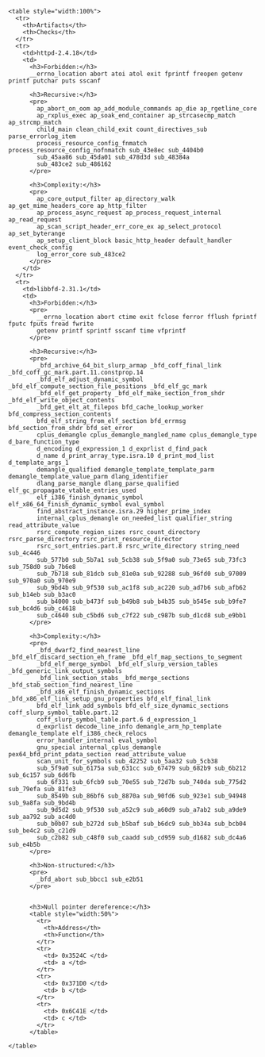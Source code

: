     <table style="width:100%">
      <tr>
        <th>Artifacts</th>
        <th>Checks</th>
      </tr>
      <tr>
        <td>httpd-2.4.18</td>
        <td>
          <h3>Forbidden:</h3>
          __errno_location abort atoi atol exit fprintf freopen getenv printf putchar puts sscanf

          <h3>Recursive:</h3>
          <pre>
            ap_abort_on_oom ap_add_module_commands ap_die ap_rgetline_core
            ap_rxplus_exec ap_soak_end_container ap_strcasecmp_match ap_strcmp_match
            child_main clean_child_exit count_directives_sub parse_errorlog_item
            process_resource_config_fnmatch process_resource_config_nofnmatch sub_43e8ec sub_4404b0
            sub_45aa86 sub_45da01 sub_478d3d sub_48384a
            sub_483ce2 sub_486162
          </pre>

          <h3>Complexity:</h3>
          <pre>
            ap_core_output_filter ap_directory_walk ap_get_mime_headers_core ap_http_filter
            ap_process_async_request ap_process_request_internal ap_read_request
            ap_scan_script_header_err_core_ex ap_select_protocol ap_set_byterange
            ap_setup_client_block basic_http_header default_handler event_check_config
            log_error_core sub_483ce2
          </pre>
        </td>
      </tr>
      <tr>
        <td>libbfd-2.31.1</td>
        <td>
          <h3>Forbidden:</h3>
          <pre>
            __errno_location abort ctime exit fclose ferror fflush fprintf fputc fputs fread fwrite
            getenv printf sprintf sscanf time vfprintf
          </pre>

          <h3>Recursive:</h3>
          <pre>
            _bfd_archive_64_bit_slurp_armap _bfd_coff_final_link _bfd_coff_gc_mark.part.11.constprop.14
            _bfd_elf_adjust_dynamic_symbol _bfd_elf_compute_section_file_positions _bfd_elf_gc_mark
            _bfd_elf_get_property _bfd_elf_make_section_from_shdr _bfd_elf_write_object_contents
            _bfd_get_elt_at_filepos bfd_cache_lookup_worker bfd_compress_section_contents
            bfd_elf_string_from_elf_section bfd_errmsg bfd_section_from_shdr bfd_set_error
            cplus_demangle cplus_demangle_mangled_name cplus_demangle_type d_bare_function_type
            d_encoding d_expression_1 d_exprlist d_find_pack
            d_name d_print_array_type.isra.10 d_print_mod_list d_template_args_1
            demangle_qualified demangle_template_template_parm demangle_template_value_parm dlang_identifier
            dlang_parse_mangle dlang_parse_qualified elf_gc_propagate_vtable_entries_used
            elf_i386_finish_dynamic_symbol elf_x86_64_finish_dynamic_symbol eval_symbol
            find_abstract_instance.isra.29 higher_prime_index
            internal_cplus_demangle on_needed_list qualifier_string read_attribute_value
            rsrc_compute_region_sizes rsrc_count_directory rsrc_parse_directory rsrc_print_resource_director
            rsrc_sort_entries.part.8 rsrc_write_directory string_need sub_4c446
            sub_577b0 sub_5b7a1 sub_5cb38 sub_5f9a0 sub_73e65 sub_73fc3 sub_758d0 sub_7b6e8
            sub_7b718 sub_81dcb sub_81e0a sub_92288 sub_96fd0 sub_97009 sub_970a0 sub_970e9
            sub_9bd4b sub_9f530 sub_ac1f8 sub_ac220 sub_ad7b6 sub_afb62 sub_b14eb sub_b3ac0
            sub_b4000 sub_b473f sub_b49b8 sub_b4b35 sub_b545e sub_b9fe7 sub_bc4d6 sub_c4618
            sub_c4640 sub_c5bd6 sub_c7f22 sub_c987b sub_d1cd8 sub_e9bb1
          </pre>

          <h3>Complexity:</h3>
          <pre>
            _bfd_dwarf2_find_nearest_line _bfd_elf_discard_section_eh_frame _bfd_elf_map_sections_to_segment
            _bfd_elf_merge_symbol _bfd_elf_slurp_version_tables _bfd_generic_link_output_symbols
            _bfd_link_section_stabs _bfd_merge_sections _bfd_stab_section_find_nearest_line
            _bfd_x86_elf_finish_dynamic_sections _bfd_x86_elf_link_setup_gnu_properties bfd_elf_final_link
            bfd_elf_link_add_symbols bfd_elf_size_dynamic_sections coff_slurp_symbol_table.part.12
            coff_slurp_symbol_table.part.6 d_expression_1
            d_exprlist decode_line_info demangle_arm_hp_template demangle_template elf_i386_check_relocs
            error_handler_internal eval_symbol
            gnu_special internal_cplus_demangle pex64_bfd_print_pdata_section read_attribute_value
            scan_unit_for_symbols sub_42252 sub_5aa32 sub_5cb38
            sub_5f9a0 sub_6175a sub_631cc sub_67479 sub_682b9 sub_6b212 sub_6c157 sub_6d6fb
            sub_6f331 sub_6fcb9 sub_70e55 sub_72d7b sub_740da sub_775d2 sub_79efa sub_81fe3
            sub_8549b sub_86bf6 sub_8870a sub_90fd6 sub_923e1 sub_94948 sub_9a8fa sub_9bd4b
            sub_9d5d2 sub_9f530 sub_a52c9 sub_a60d9 sub_a7ab2 sub_a9de9 sub_aa792 sub_ac4d0
            sub_b0b07 sub_b272d sub_b5baf sub_b6dc9 sub_bb34a sub_bcb04 sub_be4c2 sub_c21d9
            sub_c2b82 sub_c48f0 sub_caadd sub_cd959 sub_d1682 sub_dc4a6 sub_e4b5b
          </pre>

          <h3>Non-structured:</h3>
          <pre>
            _bfd_abort sub_bbcc1 sub_e2b51
          </pre>


          <h3>Null pointer dereference:</h3>
          <table style="width:50%">
            <tr>
              <th>Address</th>
              <th>Function</th>
            </tr>
            <tr>
              <td> 0x3524C </td>
              <td> a </td>
            </tr>
            <tr>
              <td> 0x371D0 </td>
              <td> b </td>
            </tr>
            <tr>
              <td> 0x6C41E </td>
              <td> c </td>
            </tr>
          </table>

    </table>
